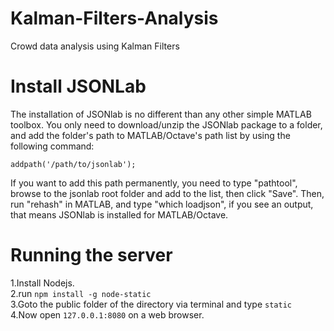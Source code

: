 Kalman-Filters-Analysis
=======================

Crowd data analysis using Kalman Filters

Install JSONLab
===============

The installation of JSONlab is no different than any other simple MATLAB toolbox. You only need to download/unzip the JSONlab package to a folder, and add
the folder's path to MATLAB/Octave's path list by using the following command:

`addpath('/path/to/jsonlab');`

If you want to add this path permanently, you need to type "pathtool", browse to the jsonlab root folder and add to the list, then click "Save". Then, run 
"rehash" in MATLAB, and type "which loadjson", if you see an output, that means JSONlab is installed for MATLAB/Octave.

Running the server
=================

1.Install Nodejs.  
2.run `npm install -g node-static`  
3.Goto the public folder of the directory via terminal and type `static`  
4.Now open `127.0.0.1:8080` on a web browser.
